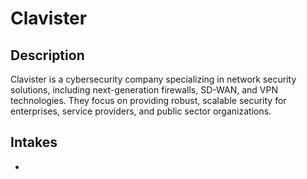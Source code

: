 # Clavister

## Description

Clavister is a cybersecurity company specializing in network security solutions, including next-generation firewalls, SD-WAN, and VPN technologies. They focus on providing robust, scalable security for enterprises, service providers, and public sector organizations.

## Intakes

-
